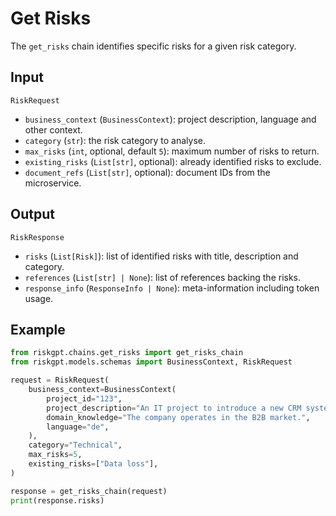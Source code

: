 # Get Risks

The `get_risks` chain identifies specific risks for a given risk category.

## Input

`RiskRequest`
- `business_context` (`BusinessContext`): project description, language and other context.
- `category` (`str`): the risk category to analyse.
- `max_risks` (`int`, optional, default `5`): maximum number of risks to return.
- `existing_risks` (`List[str]`, optional): already identified risks to exclude.
- `document_refs` (`List[str]`, optional): document IDs from the microservice.

## Output

`RiskResponse`
- `risks` (`List[Risk]`): list of identified risks with title, description and category.
- `references` (`List[str] | None`): list of references backing the risks.
- `response_info` (`ResponseInfo | None`): meta-information including token usage.

## Example

```python
from riskgpt.chains.get_risks import get_risks_chain
from riskgpt.models.schemas import BusinessContext, RiskRequest

request = RiskRequest(
    business_context=BusinessContext(
        project_id="123",
        project_description="An IT project to introduce a new CRM system.",
        domain_knowledge="The company operates in the B2B market.",
        language="de",
    ),
    category="Technical",
    max_risks=5,
    existing_risks=["Data loss"],
)

response = get_risks_chain(request)
print(response.risks)
```
